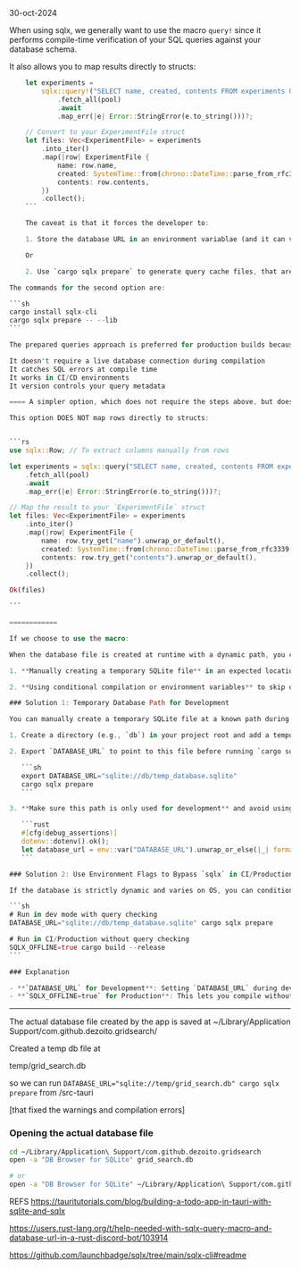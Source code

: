 30-oct-2024

When using sqlx, we generally want to use the macro `query!` since it performs compile-time verification of your SQL queries against your database schema.

It also allows you to map results directly to structs:

````rs
    let experiments =
        sqlx::query!("SELECT name, created, contents FROM experiments ORDER BY created DESC")
            .fetch_all(pool)
            .await
            .map_err(|e| Error::StringError(e.to_string()))?;

    // Convert to your ExperimentFile struct
    let files: Vec<ExperimentFile> = experiments
        .into_iter()
        .map(|row| ExperimentFile {
            name: row.name,
            created: SystemTime::from(chrono::DateTime::parse_from_rfc3339(&row.created).unwrap()),
            contents: row.contents,
        })
        .collect();
    ```

    The caveat is that it forces the developer to:

    1. Store the database URL in an environment variablae (and it can vary, according to the target OS)

    Or

    2. Use `cargo sqlx prepare` to generate query cache files, that are used during compile time.

The commands for the second option are:

```sh
cargo install sqlx-cli
cargo sqlx prepare -- --lib
```

The prepared queries approach is preferred for production builds because:

It doesn't require a live database connection during compilation
It catches SQL errors at compile time
It works in CI/CD environments
It version controls your query metadata

==== A simpler option, which does not require the steps above, but does not perform compile time verification, is to use the `query()` function, rather than the macro above.

This option DOES NOT map rows directly to structs:


```rs
use sqlx::Row; // To extract columns manually from rows

let experiments = sqlx::query("SELECT name, created, contents FROM experiments ORDER BY created DESC")
    .fetch_all(pool)
    .await
    .map_err(|e| Error::StringError(e.to_string()))?;

// Map the result to your `ExperimentFile` struct
let files: Vec<ExperimentFile> = experiments
    .into_iter()
    .map(|row| ExperimentFile {
        name: row.try_get("name").unwrap_or_default(),
        created: SystemTime::from(chrono::DateTime::parse_from_rfc3339(&row.try_get::<String, _>("created").unwrap()).unwrap()),
        contents: row.try_get("contents").unwrap_or_default(),
    })
    .collect();

Ok(files)

```

============

If we choose to use the macro:

When the database file is created at runtime with a dynamic path, you can work around the `sqlx` compile-time check by:

1. **Manually creating a temporary SQLite file** in an expected location for `cargo sqlx prepare` and setting `DATABASE_URL` to point to it, so `sqlx` can use it to cache the query metadata.

2. **Using conditional compilation or environment variables** to skip or simulate this check during compile-time for `sqlx`.

### Solution 1: Temporary Database Path for Development

You can manually create a temporary SQLite file at a known path during development, then set `DATABASE_URL` to point to it for running `cargo sqlx prepare`. For example:

1. Create a directory (e.g., `db`) in your project root and add a temporary SQLite file, e.g., `db/temp_database.sqlite`.

2. Export `DATABASE_URL` to point to this file before running `cargo sqlx prepare`:

   ```sh
   export DATABASE_URL="sqlite://db/temp_database.sqlite"
   cargo sqlx prepare
   ```

3. **Make sure this path is only used for development** and avoid using this database file in production by wrapping it in a check, like so:

   ```rust
   #[cfg(debug_assertions)]
   dotenv::dotenv().ok();
   let database_url = env::var("DATABASE_URL").unwrap_or_else(|_| format!("sqlite://{}", app_handle.path_resolver().app_data_dir().unwrap().join("runtime_database.sqlite").display()));
   ```

### Solution 2: Use Environment Flags to Bypass `sqlx` in CI/Production

If the database is strictly dynamic and varies on OS, you can conditionally run `sqlx prepare` in your development environment only, and bypass it in CI/production where `DATABASE_URL` might not be available. Here's an example:

```sh
# Run in dev mode with query checking
DATABASE_URL="sqlite://db/temp_database.sqlite" cargo sqlx prepare

# Run in CI/Production without query checking
SQLX_OFFLINE=true cargo build --release
```

### Explanation

- **`DATABASE_URL` for Development**: Setting `DATABASE_URL` during development lets `sqlx` prepare and cache the metadata for the queries in an offline `.sqlx` file.
- **`SQLX_OFFLINE=true` for Production**: This lets you compile without needing `DATABASE_URL` at runtime.
````

---

The actual database file created by the app is saved at
~/Library/Application Support/com.github.dezoito.gridsearch/

Created a temp db file at

temp/grid_search.db

so we can run `DATABASE_URL="sqlite://temp/grid_search.db" cargo sqlx prepare` from /src-tauri

[that fixed the warnings and compilation errors]

### Opening the actual database file

```sh
cd ~/Library/Application\ Support/com.github.dezoito.gridsearch
open -a "DB Browser for SQLite" grid_search.db

# or
open -a "DB Browser for SQLite" ~/Library/Application\ Support/com.github.dezoito.gridsearch/grid_search.db
```

REFS
https://tauritutorials.com/blog/building-a-todo-app-in-tauri-with-sqlite-and-sqlx

https://users.rust-lang.org/t/help-needed-with-sqlx-query-macro-and-database-url-in-a-rust-discord-bot/103914

https://github.com/launchbadge/sqlx/tree/main/sqlx-cli#readme
